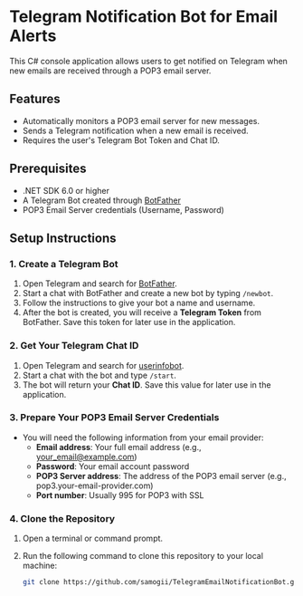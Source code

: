 # Telegram Notification Bot for Email Alerts

This C# console application allows users to get notified on Telegram when new emails are received through a POP3 email server.

## Features

- Automatically monitors a POP3 email server for new messages.
- Sends a Telegram notification when a new email is received.
- Requires the user's Telegram Bot Token and Chat ID.

## Prerequisites

- .NET SDK 6.0 or higher
- A Telegram Bot created through [BotFather](https://core.telegram.org/bots#botfather)
- POP3 Email Server credentials (Username, Password)

## Setup Instructions

### 1. Create a Telegram Bot

1. Open Telegram and search for [BotFather](https://core.telegram.org/bots#botfather).
2. Start a chat with BotFather and create a new bot by typing `/newbot`.
3. Follow the instructions to give your bot a name and username.
4. After the bot is created, you will receive a **Telegram Token** from BotFather. Save this token for later use in the application.

### 2. Get Your Telegram Chat ID

1. Open Telegram and search for [userinfobot](https://telegram.me/userinfobot).
2. Start a chat with the bot and type `/start`.
3. The bot will return your **Chat ID**. Save this value for later use in the application.

### 3. Prepare Your POP3 Email Server Credentials

- You will need the following information from your email provider:
  - **Email address**: Your full email address (e.g., your_email@example.com)
  - **Password**: Your email account password
  - **POP3 Server address**: The address of the POP3 email server (e.g., pop3.your-email-provider.com)
  - **Port number**: Usually 995 for POP3 with SSL

### 4. Clone the Repository

1. Open a terminal or command prompt.
2. Run the following command to clone this repository to your local machine:

   ```bash
   git clone https://github.com/samogii/TelegramEmailNotificationBot.git
